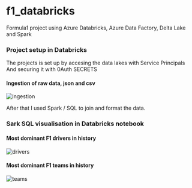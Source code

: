 # f1_databricks
 Formula1 project using Azure Databricks,  Azure Data Factory, Delta Lake and Spark

### Project setup in Databricks
The projects is set up by accesing the data lakes with Service Principals <br>
And securing it with 0Auth SECRETS

#### Ingestion of raw data, json and csv
![ingestion](https://github.com/dominicho97/f1_databricks/assets/43000003/7ebf8126-e69b-46b8-b178-aeab9bfc7f07)


After that I used Spark / SQL to join and format the data.

###  Sark SQL visualisation in Databricks notebook

#### Most dominant F1 drivers in history
![drivers](https://github.com/dominicho97/f1_databricks/assets/43000003/4f2a2d57-7d11-4724-a1b3-2949d43f1a54)

#### Most dominant F1 teams in history
![teams](https://github.com/dominicho97/f1_databricks/assets/43000003/5c1b3cd5-afd5-4251-bba1-10ce8014b015)
